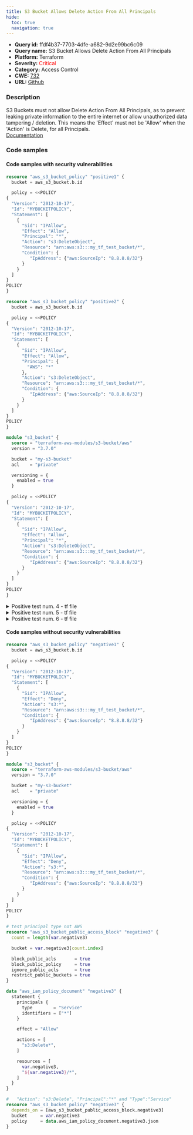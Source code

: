 ```yaml
---
title: S3 Bucket Allows Delete Action From All Principals
hide:
  toc: true
  navigation: true
---
```


<style>
  .highlight .hll {
    background-color: #ff171742;
  }
  .md-content {
    max-width: 1100px;
    margin: 0 auto;
  }
</style>

-   **Query id:** ffdf4b37-7703-4dfe-a682-9d2e99bc6c09
-   **Query name:** S3 Bucket Allows Delete Action From All Principals
-   **Platform:** Terraform
-   **Severity:** <span style="color:#ff0000">Critical</span>
-   **Category:** Access Control
-   **CWE:** <a href="https://cwe.mitre.org/data/definitions/732.html" onclick="newWindowOpenerSafe(event, 'https://cwe.mitre.org/data/definitions/732.html')">732</a>
-   **URL:** [Github](https://github.com/Checkmarx/kics/tree/master/assets/queries/terraform/aws/s3_bucket_allows_delete_action_from_all_principals)

### Description
S3 Buckets must not allow Delete Action From All Principals, as to prevent leaking private information to the entire internet or allow unauthorized data tampering / deletion. This means the 'Effect' must not be 'Allow' when the 'Action' is Delete, for all Principals.<br>
[Documentation](https://registry.terraform.io/providers/hashicorp/aws/latest/docs/resources/s3_bucket_policy)

### Code samples
#### Code samples with security vulnerabilities
```tf title="Positive test num. 1 - tf file" hl_lines="4"
resource "aws_s3_bucket_policy" "positive1" {
  bucket = aws_s3_bucket.b.id

  policy = <<POLICY
{
  "Version": "2012-10-17",
  "Id": "MYBUCKETPOLICY",
  "Statement": [
    {
      "Sid": "IPAllow",
      "Effect": "Allow",
      "Principal": "*",
      "Action": "s3:DeleteObject",
      "Resource": "arn:aws:s3:::my_tf_test_bucket/*",
      "Condition": {
         "IpAddress": {"aws:SourceIp": "8.8.8.8/32"}
      }
    }
  ]
}
POLICY
}

```
```tf title="Positive test num. 2 - tf file" hl_lines="4"
resource "aws_s3_bucket_policy" "positive2" {
  bucket = aws_s3_bucket.b.id

  policy = <<POLICY
{
  "Version": "2012-10-17",
  "Id": "MYBUCKETPOLICY",
  "Statement": [
    {
      "Sid": "IPAllow",
      "Effect": "Allow",
      "Principal": {
        "AWS": "*"
      },
      "Action": "s3:DeleteObject",
      "Resource": "arn:aws:s3:::my_tf_test_bucket/*",
      "Condition": {
         "IpAddress": {"aws:SourceIp": "8.8.8.8/32"}
      }
    }
  ]
}
POLICY
}

```
```tf title="Positive test num. 3 - tf file" hl_lines="12"
module "s3_bucket" {
  source = "terraform-aws-modules/s3-bucket/aws"
  version = "3.7.0"

  bucket = "my-s3-bucket"
  acl    = "private"

  versioning = {
    enabled = true
  }

  policy = <<POLICY
{
  "Version": "2012-10-17",
  "Id": "MYBUCKETPOLICY",
  "Statement": [
    {
      "Sid": "IPAllow",
      "Effect": "Allow",
      "Principal": "*",
      "Action": "s3:DeleteObject",
      "Resource": "arn:aws:s3:::my_tf_test_bucket/*",
      "Condition": {
         "IpAddress": {"aws:SourceIp": "8.8.8.8/32"}
      }
    }
  ]
}
POLICY
}

```
<details><summary>Positive test num. 4 - tf file</summary>

```tf hl_lines="37"
# test action "s3:Delete*"
resource "aws_s3_bucket_public_access_block" "positive4" {
  count = length(var.positive4)

  bucket = var.positive4[count.index]

  block_public_acls       = true
  block_public_policy     = true
  ignore_public_acls      = true
  restrict_public_buckets = true
}

data "aws_iam_policy_document" "positive4" {
  statement {
    principals {
      type        = "AWS"
      identifiers = ["*"]
    }

    effect = "Allow"

    actions = [
      "s3:Delete*",
    ]

    resources = [
      var.positive4,
      "${var.positive4}/*",
    ]
  }
}

#   "Action": "s3:Delete", "Principal":"*" and "Type":"AWS"
resource "aws_s3_bucket_policy" "positive4" {
  depends_on = [aws_s3_bucket_public_access_block.positive4]
  bucket     = var.positive4
  policy     = data.aws_iam_policy_document.positive4.json
}

```
</details>
<details><summary>Positive test num. 5 - tf file</summary>

```tf hl_lines="37"
# test action "s3:*"
resource "aws_s3_bucket_public_access_block" "positive5" {
  count = length(var.positive5)

  bucket = var.positive5[count.index]

  block_public_acls       = true
  block_public_policy     = true
  ignore_public_acls      = true
  restrict_public_buckets = true
}

data "aws_iam_policy_document" "positive5" {
  statement {
    principals {
      type        = "AWS"
      identifiers = ["*"]
    }

    effect = "Allow"

    actions = [
      "s3:*",
    ]

    resources = [
      var.positive5,
      "${var.positive5}/*",
    ]
  }
}

#   "Action": "s3:Delete", "Principal":"*" and "Type":"AWS"
resource "aws_s3_bucket_policy" "positive5" {
  depends_on = [aws_s3_bucket_public_access_block.positive5]
  bucket     = var.positive5
  policy     = data.aws_iam_policy_document.positive5.json
}

```
</details>
<details><summary>Positive test num. 6 - tf file</summary>

```tf hl_lines="37"
# test action "*"
resource "aws_s3_bucket_public_access_block" "positive6" {
  count = length(var.positive6)

  bucket = var.positive6[count.index]

  block_public_acls       = true
  block_public_policy     = true
  ignore_public_acls      = true
  restrict_public_buckets = true
}

data "aws_iam_policy_document" "positive6" {
  statement {
    principals {
      type        = "AWS"
      identifiers = ["*"]
    }

    effect = "Allow"

    actions = [
      "*",
    ]

    resources = [
      var.positive6,
      "${var.positive6}/*",
    ]
  }
}

#   "Action": "s3:Delete", "Principal":"*" and "Type":"AWS"
resource "aws_s3_bucket_policy" "positive6" {
  depends_on = [aws_s3_bucket_public_access_block.positive6]
  bucket     = var.positive6
  policy     = data.aws_iam_policy_document.positive6.json
}

```
</details>


#### Code samples without security vulnerabilities
```tf title="Negative test num. 1 - tf file"
resource "aws_s3_bucket_policy" "negative1" {
  bucket = aws_s3_bucket.b.id

  policy = <<POLICY
{
  "Version": "2012-10-17",
  "Id": "MYBUCKETPOLICY",
  "Statement": [
    {
      "Sid": "IPAllow",
      "Effect": "Deny",
      "Action": "s3:*",
      "Resource": "arn:aws:s3:::my_tf_test_bucket/*",
      "Condition": {
         "IpAddress": {"aws:SourceIp": "8.8.8.8/32"}
      }
    }
  ]
}
POLICY
}

```
```tf title="Negative test num. 2 - tf file"
module "s3_bucket" {
  source = "terraform-aws-modules/s3-bucket/aws"
  version = "3.7.0"

  bucket = "my-s3-bucket"
  acl    = "private"

  versioning = {
    enabled = true
  }

  policy = <<POLICY
{
  "Version": "2012-10-17",
  "Id": "MYBUCKETPOLICY",
  "Statement": [
    {
      "Sid": "IPAllow",
      "Effect": "Deny",
      "Action": "s3:*",
      "Resource": "arn:aws:s3:::my_tf_test_bucket/*",
      "Condition": {
         "IpAddress": {"aws:SourceIp": "8.8.8.8/32"}
      }
    }
  ]
}
POLICY
}

```
```tf title="Negative test num. 3 - tf file"
# test principal type not AWS
resource "aws_s3_bucket_public_access_block" "negative3" {
  count = length(var.negative3)

  bucket = var.negative3[count.index]

  block_public_acls       = true
  block_public_policy     = true
  ignore_public_acls      = true
  restrict_public_buckets = true
}

data "aws_iam_policy_document" "negative3" {
  statement {
    principals {
      type        = "Service"
      identifiers = ["*"]
    }

    effect = "Allow"

    actions = [
      "s3:Delete*",
    ]

    resources = [
      var.negative3,
      "${var.negative3}/*",
    ]
  }
}

#   "Action": "s3:Delete", "Principal":"*" and "Type":"Service"
resource "aws_s3_bucket_policy" "negative3" {
  depends_on = [aws_s3_bucket_public_access_block.negative3]
  bucket     = var.negative3
  policy     = data.aws_iam_policy_document.negative3.json
}

```
